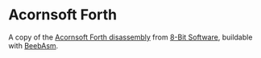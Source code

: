 # Acornsoft Forth

A copy of the [Acornsoft Forth disassembly](http://www.8bs.com/othrdnld/manuals/applications.shtml)
from [8-Bit Software](http://www.8bs.com), buildable with [BeebAsm](https://github.com/stardot/beebasm/).
